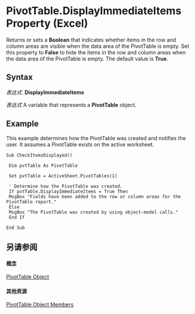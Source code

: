 
# PivotTable.DisplayImmediateItems Property (Excel)

Returns or sets a  **Boolean** that indicates whether items in the row and column areas are visible when the data area of the PivotTable is empty. Set this property to **False** to hide the items in the row and column areas when the data area of the PivotTable is empty. The default value is **True**.


## Syntax

 _表达式_. **DisplayImmediateItems**

 _表达式_ A variable that represents a **PivotTable** object.


## Example

This example determines how the PivotTable was created and notifies the user. It assumes a PivotTable exists on the active worksheet.


```
Sub CheckItemsDisplayed() 
 
 Dim pvtTable As PivotTable 
 
 Set pvtTable = ActiveSheet.PivotTables(1) 
 
 ' Determine how the PivotTable was created. 
 If pvtTable.DisplayImmediateItems = True Then 
 MsgBox "Fields have been added to the row or column areas for the PivotTable report." 
 Else 
 MsgBox "The PivotTable was created by using object-model calls." 
 End If 
 
End Sub
```


## 另请参阅


#### 概念


[PivotTable Object](a9c1d4a0-78a9-f9a6-6daf-91cb63e45842.md)
#### 其他资源


[PivotTable Object Members](http://msdn.microsoft.com/library/8e8d1692-cf32-63c6-a1f6-54ddcc2a4964%28Office.15%29.aspx)